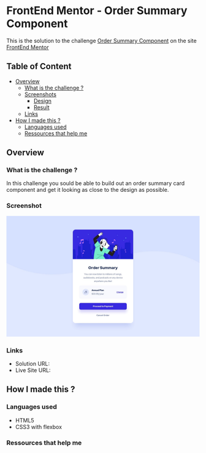 # FrontEnd Mentor - Order Summary Component

This is the solution to the challenge [Order Summary Component](https://www.frontendmentor.io/challenges/order-summary-component-QlPmajDUj) on the site [FrontEnd Mentor](https://www.frontendmentor.io)

## Table of Content

- [Overview](#overview)
  - [What is the challenge ?](#what-is-the-challenge)
  - [Screenshots](#screenshots)
    - [Design](#design)
    - [Result](#result)
  - [Links](#links)
- [How I made this ?](#how-i-made-this)
  - [Languages used](#languages-used)
  - [Ressources that help me](#ressources-that-help-me)

## Overview

### What is the challenge ?

In this challenge you sould be able to build out an order summary card component and get it looking as close to the design as possible.

### Screenshot

![screenshot](./images/screenshot.jpg)

### Links

- Solution URL:
- Live Site URL:

## How I made this ?

### Languages used

- HTML5
- CSS3 with flexbox

### Ressources that help me


